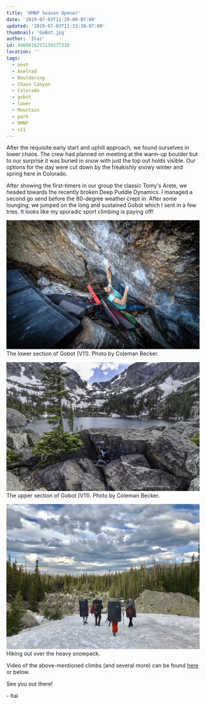 ```yaml
---
title: 'RMNP Season Opener'
date: '2019-07-03T11:29:00-07:00'
updated: '2019-07-03T11:33:30-07:00'
thumbnail: 'GoBot.jpg'
author: 'Itai'
id: 4460816252139277326
location: ''
tags:
  - post
  - Axelrad
  - Bouldering
  - Chaos Canyon
  - Colorado
  - gobot
  - lower
  - Mountain
  - park
  - RMNP
  - v11
---
```


After the requisite early start and uphill approach, we found ourselves in lower chaos. The crew had planned on meeting at the warm-up boulder but to our surprise it was buried in snow with just the top out holds visible. Our options for the day were cut down by the freakishly snowy winter and spring here in Colorado. 

After showing the first-timers in our group the classic Tomy's Arete, we headed towards the recently broken Deep Puddle Dynamics. I managed a second go send before the 80-degree weather crept in. After some lounging, we jumped on the long and sustained Gobot which I sent in a few tries. It looks like my sporadic sport climbing is paying off!

![image alt](/images/GoBot.jpg)The lower section of Gobot (V11). Photo by Coleman Becker.

![image alt](/images/RMNP%20V11.jpg)The upper section of Gobot (V11). Photo by Coleman Becker.

![image alt](/images/IMG_0388.jpg)Hiking out over the heavy snowpack.

Video of the above-mentioned climbs (and several more) can be found [here](/images/watch?v=lAHHoMg1xf8) or below.

See you out there!

\- Itai


